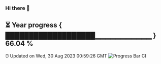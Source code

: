 ### Hi there 👋
⏳ Year progress { ███████████████████▁▁▁▁▁▁▁▁▁▁▁ } 66.04 %
---
⏰ Updated on Wed, 30 Aug 2023 00:59:26 GMT
![Progress Bar CI](https://github.com/liununu/liununu/workflows/Progress%20Bar%20CI/badge.svg)
